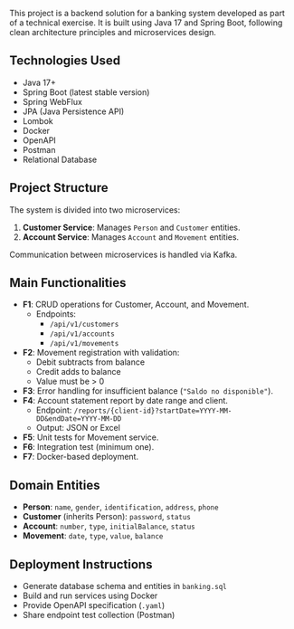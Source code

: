 This project is a backend solution for a banking system developed as part of a technical exercise. It is built using Java 17 and Spring Boot, following clean architecture principles and microservices design.

## Technologies Used

- Java 17+
- Spring Boot (latest stable version)
- Spring WebFlux
- JPA (Java Persistence API)
- Lombok
- Docker
- OpenAPI
- Postman 
- Relational Database

## Project Structure

The system is divided into two microservices:

1. **Customer Service**: Manages `Person` and `Customer` entities.
2. **Account Service**: Manages `Account` and `Movement` entities.

Communication between microservices is handled via Kafka.

## Main Functionalities

- **F1**: CRUD operations for Customer, Account, and Movement.
  - Endpoints:
    - `/api/v1/customers`
    - `/api/v1/accounts`
    - `/api/v1/movements`
- **F2**: Movement registration with validation:
  - Debit subtracts from balance
  - Credit adds to balance
  - Value must be > 0
- **F3**: Error handling for insufficient balance (`"Saldo no disponible"`).
- **F4**: Account statement report by date range and client.
  - Endpoint: `/reports/{client-id}?startDate=YYYY-MM-DD&endDate=YYYY-MM-DD`
  - Output: JSON or Excel
- **F5**: Unit tests for Movement service.
- **F6**: Integration test (minimum one).
- **F7**: Docker-based deployment.

##  Domain Entities

- **Person**: `name`, `gender`, `identification`, `address`, `phone`
- **Customer** (inherits Person): `password`, `status`
- **Account**: `number`, `type`, `initialBalance`, `status`
- **Movement**: `date`, `type`, `value`, `balance`



## Deployment Instructions

- Generate database schema and entities in `banking.sql`
- Build and run services using Docker
- Provide OpenAPI specification (`.yaml`)
- Share endpoint test collection (Postman)



